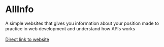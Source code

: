 # AllInfo
A simple websites that gives you information about your position made to practice in web development and understand how APIs works 
<br><br>[Direct link to website](https://tetochannel.github.io/AllInfo)

